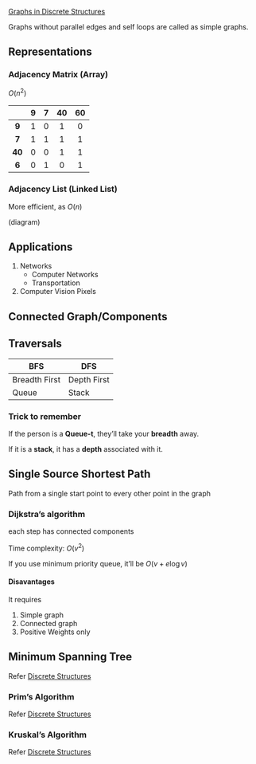 [Graphs in Discrete Structures](../Discrete_Structures/04_Graphs.md) 

Graphs without parallel edges and self loops are called as simple graphs.

## Representations

### Adjacency Matrix (Array)

$O(n^2)$

|        | **9** | **7** | **40** | **60** |
| :----: | :---: | :---: | :----: | :----: |
| **9**  |   1   |   0   |   1    |   0    |
| **7**  |   1   |   1   |   1    |   1    |
| **40** |   0   |   0   |   1    |   1    |
| **6**  |   0   |   1   |   0    |   1    |

### Adjacency List (Linked List)

More efficient, as $O(n)$

(diagram)

## Applications

1. Networks
     - Computer Networks
     - Transportation
2. Computer Vision
   Pixels

## Connected Graph/Components

## Traversals

| BFS           | DFS         |
| ------------- | ----------- |
| Breadth First | Depth First |
| Queue         | Stack       |

### Trick to remember

If the person is a **Queue-t**, they’ll take your **breadth** away.

If it is a **stack**, it has a **depth** associated with it.

## Single Source Shortest Path

Path from a single start point to every other point in the graph

### Dijkstra’s algorithm

each step has connected components

Time complexity: $O(v^2)$

If you use minimum priority queue, it’ll be $O(v+e \log v)$

#### Disavantages

It requires

1. Simple graph
2. Connected graph
3. Positive Weights only

## Minimum Spanning Tree

Refer [Discrete Structures](./../Discrete_Structures/05_Trees.md#minimum-spanning-tree)

### Prim’s Algorithm

Refer [Discrete Structures](./../Discrete_Structures/05_Trees.md#prims-algorithm)

### Kruskal’s Algorithm

Refer [Discrete Structures](./../Discrete_Structures/05_Trees.md#kruskals-algorithm)
